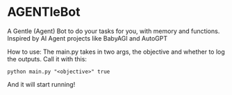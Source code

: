 # AGENTleBot
A Gentle (Agent) Bot to do your tasks for you, with memory and functions. Inspired by AI Agent projects like BabyAGI and AutoGPT

How to use:
The main.py takes in two args, the objective and whether to log the outputs. Call it with this:
```
python main.py "<objective>" true
```
And it will start running! 
